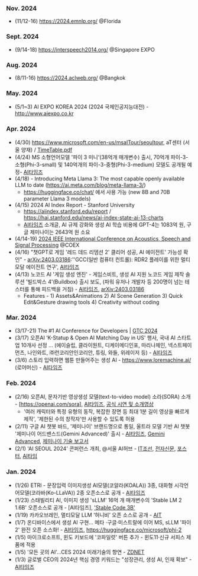 ### Nov. 2024 
* (11/12-16) https://2024.emnlp.org/ @Florida  

### Sept. 2024
* (9/14-18) https://interspeech2014.org/ @Singapore EXPO

### Aug. 2024
* (8/11-16) https://2024.aclweb.org/ @Bangkok

### May. 2024
* (5/1~3) AI EXPO KOREA 2024 (2024 국제인공지능대전) - http://www.aiexpo.co.kr 

### Apr. 2024
* (4/30) https://www.microsoft.com/en-us/msaITour/seoultour, aT센터 (서울 양재) / [TimeTable.pdf](https://www.microsoft.com/en-us/MSAITour/Assets/Microsoft_AI_Tour_Seoul_Timetable_KOREAN.pdf)
* (4/24) MS 소형언어모델 '파이 3 미니'(38억개 매개변수) 출시, 70억개 파이-3-소형(Phi-3-small) 및 140억개의 파이-3-중형(Phi-3-medium) 모델도 공개될 예정- [AI타임즈](https://www.aitimes.kr/news/articleView.html?idxno=30993)
* (4/18) - Introducing Meta Llama 3: The most capable openly available LLM to date (https://ai.meta.com/blog/meta-llama-3/)
  - https://huggingface.co/chat/ 에서 사용 가능 (new 8B and 70B parameter Llama 3 models)
* (4/15) 2024 AI Index Report - Stanford University
  - https://aiindex.stanford.edu/report / https://hai.stanford.edu/news/ai-index-state-ai-13-charts
  - [AI타임즈](https://www.aitimes.kr/news/articleView.html?idxno=30914) 소개글, AI 규제 강화와 생성 AI 학습 비용에 GPT-4는 1083억 원, 구글 제미나이는 2643억 원 소요
* (4/14-19) [2024 IEEE International Conference on Acoustics, Speech and Signal Processing](https://2024.ieeeicassp.org/) @COEX 
* (4/16) "챗GPT로 게임 '레드 데드 리뎀션 2' 클리어 성공, AI 에이전트' 가능성 확인" - [arXiv:2403.03186](https://arxiv.org/pdf/2403.03186.pdf):''GCC(일반 컴퓨터 컨트롤): RDR2 플레이를 위한 멀티모달 에이전트 연구', [AI타임즈](https://www.aitimes.com/news/articleView.html?idxno=158836)
* (4/13) 노코드 AI '게임 생성 엔진' - 게임스비트, 생성 AI 지원 노코드 게임 제작 솔루션 '빌드박스 4'(Buildbox) 출시 보도, (파워 유저나 개발자 등 200명이 넘는 테스터를 통해 피드백을 거침) - [AI타임즈](https://www.aitimes.com/news/articleView.html?idxno=158778), [arXiv:2403.03186](https://arxiv.org/pdf/2403.03186.pdf)
  - Features - 1) Assets&Animations 2) AI Scene Generation 3) Quick Edit&Gesture drawing tools 4) Creativity without coding 

  
### Mar. 2024
* (3/17-21) The #1 AI Conference for Developers | [GTC 2024](https://www.nvidia.com/gtc/)
* (3/17) 오픈AI ‘K-Statup & Open AI Matching Day in US' 행사, 국내 AI 스타트업 10개사 선정 ... (에이슬립, 클라이원트, 디케이메디인포, 마리나체인, 넥스트페이먼츠, 나인와트, ㈜런코리안인코리안, 튜링, 와들, 위레이저 등) - [AI타임즈](https://www.aitimes.kr/news/articleView.html?idxno=30636)
* (3/6) 스토리 입력하면 웹툰 만들어주는 생성 AI - https://www.loremachine.ai/ (로어머신) - [AI타임즈](https://www.aitimes.com/news/articleView.html?idxno=157726)

### Feb. 2024
* (2/16) 오픈AI, 문자기반 영상생성 모델(text-to-video model) 소라(SORA) 소개 - [https://openai.com/sora], [AI타임즈](https://www.aitimes.com/news/articleView.html?idxno=157244), [공식 시연 및 소개영상](https://youtu.be/HK6y8DAPN_0)
  - '여러 캐릭터와 특정 유형의 동작, 복잡한 장면 등 최대 1분 길이 영상을 빠르게 제작', '제한된 수의 창작자'만 사용할 수 있도록 허용
* (2/11) 구글 AI 챗봇 바드, '제미나이' 브랜드명으로 통일, 울트라 모델 기반 AI 챗봇 '제미나이 어드밴스드(Gemini Advanced)' 출시 - [AI타임즈](https://www.aitimes.kr/news/articleView.html?idxno=30295), [Gemini Advanced](https://gemini.google.com/advanced?utm_source=gemini), [제미나이 기술 보고서](https://storage.googleapis.com/deepmind-media/gemini/gemini_1_report.pdf)
* (2/1) 'AI SEOUL 2024' 콘퍼런스 개최, @서울 AI허브 - [IT조선](https://it.chosun.com/news/articleView.html?idxno=2023092109548), [전자신문](https://www.etnews.com/20240123000154), [포스터](https://img.etnews.com/news/article/2024/01/23/news-p.v1.20240123.1a8cb310a0e7464884d27d89eedc0571_P1.jpg), [AI타임](https://www.aitimes.com/news/articleView.html?idxno=156893)

### Jan. 2024
* (1/26) ETRI - 문장입력 이미지생성 AI모델(코알라(KOALA)) 3종, 대화형 시각언어모델(코라바(Ko-LLaVA)) 2종 오픈소스로 공개 - [AI타임즈](https://www.aitimes.kr/news/articleView.html?idxno=30153)
* (1/23) 스태빌리티 AI, 이미지 생성 'sLLM' 16억 개 매개변수의 'Stable LM 2 1.6B' 오픈소스로 공개 - [AI타임즈], ['Stable Code 3B'](https://huggingface.co/stabilityai/stable-code-3b)
* (1/19) 카카오브레인, 멀티모달 LLM ‘허니비’ 오픈 소스로 공개 - [AIT](https://www.aitimes.kr/news/articleView.html?idxno=30075)
* (1/7) 온디바이스에서 생성 AI 구현... 메타 ·구글·미스트랄에 이어 MS, sLLM '파이 2' 완전 오픈 소스화! - [AI타임즈](https://www.aitimes.kr/news/articleView.html?idxno=29937), https://huggingface.co/microsoft/phi-2
* (1/5) 마이크로소프트, 윈도 키보드에 '코파일럿' 버튼 추가 - 윈도11·신규 서피스 제품에 적용
* (1/5) '모든 곳의 AI'…CES 2024 미래기술의 향연 - [ZDNET](https://zdnet.co.kr/view/?no=20240105145726)
* (1/3) 글로벌 CEO의 2024년 핵심 경영 키워드는 "성장관리, 생성 AI, 인재 확보" - [AI타임즈](https://www.aitimes.kr/news/articleView.html?idxno=29900)
